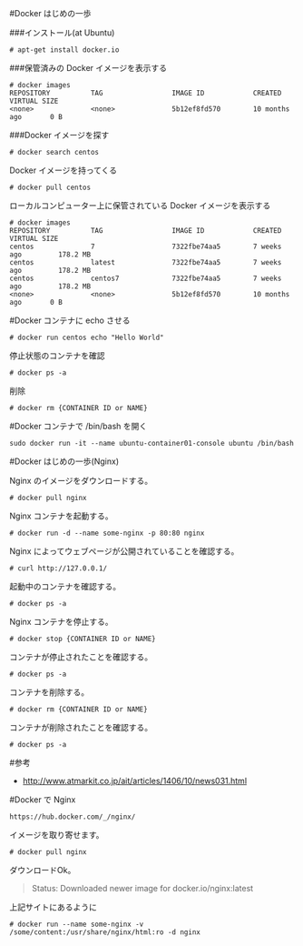 #Docker はじめの一歩

###インストール(at Ubuntu)

```
# apt-get install docker.io
```

###保管済みの Docker イメージを表示する

```
# docker images
REPOSITORY          TAG                 IMAGE ID            CREATED             VIRTUAL SIZE
<none>              <none>              5b12ef8fd570        10 months ago       0 B
```

###Docker イメージを探す

```
# docker search centos
```

Docker イメージを持ってくる

```
# docker pull centos
```

ローカルコンピューター上に保管されている Docker イメージを表示する

```
# docker images
REPOSITORY          TAG                 IMAGE ID            CREATED             VIRTUAL SIZE
centos              7                   7322fbe74aa5        7 weeks ago         178.2 MB
centos              latest              7322fbe74aa5        7 weeks ago         178.2 MB
centos              centos7             7322fbe74aa5        7 weeks ago         178.2 MB
<none>              <none>              5b12ef8fd570        10 months ago       0 B
```














#Docker コンテナに echo させる

```
# docker run centos echo "Hello World"
```

停止状態のコンテナを確認

```
# docker ps -a
```

削除

```
# docker rm {CONTAINER ID or NAME}
```

















#Docker コンテナで /bin/bash を開く

```
sudo docker run -it --name ubuntu-container01-console ubuntu /bin/bash
```









#Docker はじめの一歩(Nginx)

Nginx のイメージをダウンロードする。

```
# docker pull nginx
```

Nginx コンテナを起動する。

```
# docker run -d --name some-nginx -p 80:80 nginx
```

Nginx によってウェブページが公開されていることを確認する。

```
# curl http://127.0.0.1/
```

起動中のコンテナを確認する。

```
# docker ps -a
```

Nginx コンテナを停止する。

```
# docker stop {CONTAINER ID or NAME}
```

コンテナが停止されたことを確認する。

```
# docker ps -a
```

コンテナを削除する。

```
# docker rm {CONTAINER ID or NAME}
```

コンテナが削除されたことを確認する。

```
# docker ps -a
```


#参考

- http://www.atmarkit.co.jp/ait/articles/1406/10/news031.html
















#Docker で Nginx

```
https://hub.docker.com/_/nginx/
```

イメージを取り寄せます。

```
# docker pull nginx
```

ダウンロードOk。

> Status: Downloaded newer image for docker.io/nginx:latest

上記サイトにあるように

```
# docker run --name some-nginx -v /some/content:/usr/share/nginx/html:ro -d nginx
```


